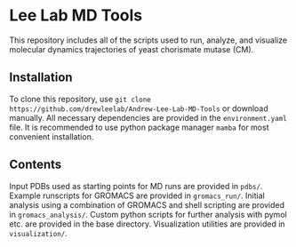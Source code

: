 # Lee Lab MD Tools
This repository includes all of the scripts used to run, analyze,
and visualize molecular dynamics trajectories of yeast chorismate mutase (CM).

## Installation
To clone this repository, use ```git clone https://github.com/drewleelab/Andrew-Lee-Lab-MD-Tools``` or download manually.
All necessary dependencies are provided in the ```environment.yaml``` file.
It is recommended to use python package manager ```mamba``` for most convenient installation.

## Contents

Input PDBs used as starting points for MD runs are provided in ```pdbs/```.
Example runscripts for GROMACS are provided in ```gromacs_run/```.
Initial analysis using a combination of GROMACS and shell scripting are provided in ```gromacs_analysis/```.
Custom python scripts for further analysis with pymol etc. are provided in the base directory.
Visualization utilities are provided in ```visualization/```.
